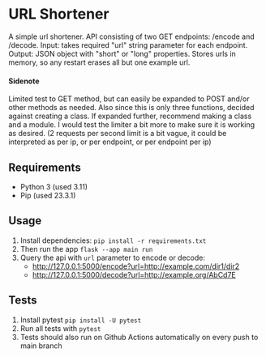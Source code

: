 # URL Shortener
A simple url shortener. API consisting of two GET endpoints: /encode and /decode.
Input: takes required "url" string parameter for each endpoint.
Output: JSON object with "short" or "long" properties.
Stores urls in memory, so any restart erases all but one example url.

#### Sidenote
Limited test to GET method, but can easily be expanded to POST and/or other methods as needed.
Also since this is only three functions, decided against creating a class.
If expanded further, recommend making a class and a module.
I would test the limiter a bit more to make sure it is working as desired.
(2 requests per second limit is a bit vague, it could be interpreted as per ip, or per endpoint, or per endpoint per ip)

## Requirements
- Python 3 (used 3.11)
- Pip (used 23.3.1)

## Usage
1. Install dependencies: `pip install -r requirements.txt`
1. Then run the app `flask --app main run`
1. Query the api with `url` parameter to encode or decode:
    - http://127.0.0.1:5000/encode?url=http://example.com/dir1/dir2
    - http://127.0.0.1:5000/decode?url=http://example.org/AbCd7E

## Tests
1. Install pytest `pip install -U pytest`
1. Run all tests with `pytest`
1. Tests should also run on Github Actions automatically on every push to main branch
